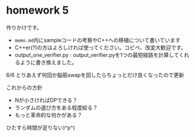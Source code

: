 # homework 5  
作りかけです。
- ```memo.md```内にsampleコードの考察やC++への移植について書いています
- C++er(?)の方はよろしければ使ってください。コピペ、改変大歓迎です。
- output_one_verifier.py : output_verifier.pyを1つの最短経路を計算してくれるように書き換えました。

6/6
とりあえず何回か脳筋swapを回したらちょっとだけ良くなったので更新

これからの方針
- Nが小さければDPできる？
- ランダムの選び方をある程度絞る？
- もっと革命的な何かがある？

ひたすら時間が足りない)^p^(